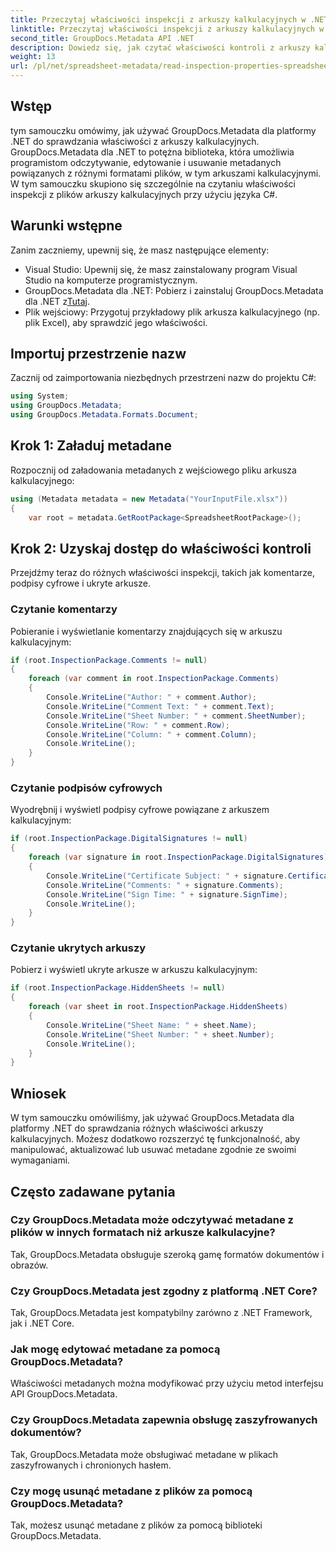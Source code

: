 ```yaml
---
title: Przeczytaj właściwości inspekcji z arkuszy kalkulacyjnych w .NET
linktitle: Przeczytaj właściwości inspekcji z arkuszy kalkulacyjnych w .NET
second_title: GroupDocs.Metadata API .NET
description: Dowiedz się, jak czytać właściwości kontroli z arkuszy kalkulacyjnych przy użyciu GroupDocs.Metadata dla .NET. Bezproblemowy dostęp do komentarzy, podpisów cyfrowych i ukrytych arkuszy.
weight: 13
url: /pl/net/spreadsheet-metadata/read-inspection-properties-spreadsheets/
---
```

## Wstęp
tym samouczku omówimy, jak używać GroupDocs.Metadata dla platformy .NET do sprawdzania właściwości z arkuszy kalkulacyjnych. GroupDocs.Metadata dla .NET to potężna biblioteka, która umożliwia programistom odczytywanie, edytowanie i usuwanie metadanych powiązanych z różnymi formatami plików, w tym arkuszami kalkulacyjnymi. W tym samouczku skupiono się szczególnie na czytaniu właściwości inspekcji z plików arkuszy kalkulacyjnych przy użyciu języka C#.
## Warunki wstępne
Zanim zaczniemy, upewnij się, że masz następujące elementy:
- Visual Studio: Upewnij się, że masz zainstalowany program Visual Studio na komputerze programistycznym.
-  GroupDocs.Metadata dla .NET: Pobierz i zainstaluj GroupDocs.Metadata dla .NET z[Tutaj](https://releases.groupdocs.com/metadata/net/).
- Plik wejściowy: Przygotuj przykładowy plik arkusza kalkulacyjnego (np. plik Excel), aby sprawdzić jego właściwości.

## Importuj przestrzenie nazw
Zacznij od zaimportowania niezbędnych przestrzeni nazw do projektu C#:
```csharp
using System;
using GroupDocs.Metadata;
using GroupDocs.Metadata.Formats.Document;
```
## Krok 1: Załaduj metadane
Rozpocznij od załadowania metadanych z wejściowego pliku arkusza kalkulacyjnego:
```csharp
using (Metadata metadata = new Metadata("YourInputFile.xlsx"))
{
    var root = metadata.GetRootPackage<SpreadsheetRootPackage>();
```
## Krok 2: Uzyskaj dostęp do właściwości kontroli
Przejdźmy teraz do różnych właściwości inspekcji, takich jak komentarze, podpisy cyfrowe i ukryte arkusze.
### Czytanie komentarzy
Pobieranie i wyświetlanie komentarzy znajdujących się w arkuszu kalkulacyjnym:
```csharp
if (root.InspectionPackage.Comments != null)
{
    foreach (var comment in root.InspectionPackage.Comments)
    {
        Console.WriteLine("Author: " + comment.Author);
        Console.WriteLine("Comment Text: " + comment.Text);
        Console.WriteLine("Sheet Number: " + comment.SheetNumber);
        Console.WriteLine("Row: " + comment.Row);
        Console.WriteLine("Column: " + comment.Column);
        Console.WriteLine();
    }
}
```
### Czytanie podpisów cyfrowych
Wyodrębnij i wyświetl podpisy cyfrowe powiązane z arkuszem kalkulacyjnym:
```csharp
if (root.InspectionPackage.DigitalSignatures != null)
{
    foreach (var signature in root.InspectionPackage.DigitalSignatures)
    {
        Console.WriteLine("Certificate Subject: " + signature.CertificateSubject);
        Console.WriteLine("Comments: " + signature.Comments);
        Console.WriteLine("Sign Time: " + signature.SignTime);
        Console.WriteLine();
    }
}
```
### Czytanie ukrytych arkuszy
Pobierz i wyświetl ukryte arkusze w arkuszu kalkulacyjnym:
```csharp
if (root.InspectionPackage.HiddenSheets != null)
{
    foreach (var sheet in root.InspectionPackage.HiddenSheets)
    {
        Console.WriteLine("Sheet Name: " + sheet.Name);
        Console.WriteLine("Sheet Number: " + sheet.Number);
        Console.WriteLine();
    }
}
```

## Wniosek
W tym samouczku omówiliśmy, jak używać GroupDocs.Metadata dla platformy .NET do sprawdzania różnych właściwości arkuszy kalkulacyjnych. Możesz dodatkowo rozszerzyć tę funkcjonalność, aby manipulować, aktualizować lub usuwać metadane zgodnie ze swoimi wymaganiami.

## Często zadawane pytania
### Czy GroupDocs.Metadata może odczytywać metadane z plików w innych formatach niż arkusze kalkulacyjne?
Tak, GroupDocs.Metadata obsługuje szeroką gamę formatów dokumentów i obrazów.
### Czy GroupDocs.Metadata jest zgodny z platformą .NET Core?
Tak, GroupDocs.Metadata jest kompatybilny zarówno z .NET Framework, jak i .NET Core.
### Jak mogę edytować metadane za pomocą GroupDocs.Metadata?
Właściwości metadanych można modyfikować przy użyciu metod interfejsu API GroupDocs.Metadata.
### Czy GroupDocs.Metadata zapewnia obsługę zaszyfrowanych dokumentów?
Tak, GroupDocs.Metadata może obsługiwać metadane w plikach zaszyfrowanych i chronionych hasłem.
### Czy mogę usunąć metadane z plików za pomocą GroupDocs.Metadata?
Tak, możesz usunąć metadane z plików za pomocą biblioteki GroupDocs.Metadata.